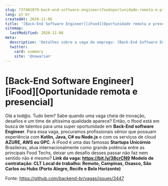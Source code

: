 ```yaml
---
slug: 737401079-back-end-software-engineerifoodoportunidade-remota-e-presencial
lang: pt-br
createdAt: 2020-11-06
title: '[Back-End Software Engineer][iFood][Oportunidade remota e presencial] - Vaga de Emprego'
sitemap:
  lastModified: 2020-11-06
meta:
  description: 'Detalhes sobre a vaga de emprego: [Back-End Software Engineer][iFood][Oportunidade remota e presencial]'
  twitter:
    card: summary
    site: '@nawarian'
---
```


# [Back-End Software Engineer][iFood][Oportunidade remota e presencial]

Olá a tod@s. Tudo bem? 
Sabe quando uma vaga cheia de inovação, desafios e um time de altíssima qualidade aparece? Então, o Ifood está em busca de talentos para uma super oportunidade em **Back-End software Engineer**. Para essa vaga, procuramos profissionais sênior que possuam experiência com **Kotlin, Java, C# ou Node.js** e com os serviços de cloud **AZURE, AWS ou GPC**. 
A iFood é uma das famosas **Startups Unicórnio** Brasileiras, atua internacionalmente como grande potência entre as principais Food Techs, deixar um desafio desses passar não faz nem sentido não é mesmo? 
**Link da vaga: https://bit.ly/38crCN9**
**Modelo de contratação: CLT**
**Local de trabalho: Remoto, Campinas, Osasco, São Carlos ou Hubs (Porto Alegre, Recife e Belo Horizonte)**


Fonte: https://github.com/backend-br/vagas/issues/3447